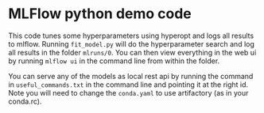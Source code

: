 # MLFlow python demo code

This code tunes some hyperparameters using hyperopt and logs all results to mlflow.
Running `fit_model.py` will do the hyperparameter search and log all results in the folder `mlruns/0`.
You can then view everything in the web ui by running `mlflow ui` in the command line from within the folder.

You can serve any of the models as local rest api by running the command in `useful_commands.txt` in the command line and pointing it at the right id. Note you will need to change the `conda.yaml` to use artifactory (as in your conda.rc). 